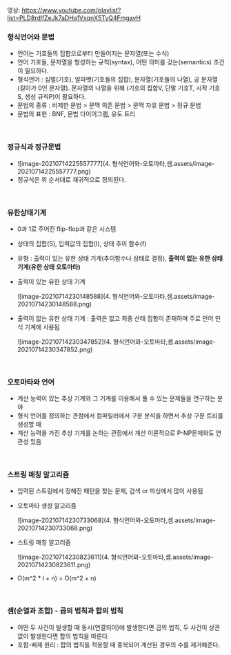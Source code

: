 영상: https://www.youtube.com/playlist?list=PLD8rdlfZeJk7aDHa1VxqnX5TyQ4FmgavH

### 형식언어와 문법
- 언어는 기호들의 집합으로부터 만들어지는 문자열(또는 수식)
- 언어 기호들, 문자열을 형성하는 규칙(syntax), 어떤 의미를 갖는(semantics) 조건이 필요하다. 
- 형식언어 : 심벌(기호), 알파벳(기호들의 집합), 문자열(기호들의 나열), 공 문자열(길이가 0인 문자열). 문자열의 나열을 위해 (기호의 집합V, 단말 기호T, 시작 기호S, 생성 규칙P)이 필요하다.
- 문법의 종류 : 비제한 문법 > 문맥 의존 문법 > 문맥 자유 문법 > 정규 문법
- 문법의 표현 : BNF, 문법 다이어그램, 유도 트리

<br>

### 정규식과 정규문법
- ![image-20210714225557777](4. 형식언어와-오토마타,셈.assets/image-20210714225557777.png)
- 정규식은 위 순서대로 재귀적으로 정의된다. 

<br>

### 유한상태기계
- 0과 1로 주어진 flip-flop과 같은 시스템

- 상태의 집합(S), 입력값의 집합(I), 상태 추이 함수(f)

- 유형 : 출력이 있는 유한 상태 기계(추이함수나 상태로 결정), **출력이 없는 유한 상태 기계(유한 상태 오토마타)**

- 출력이 있는 유한 상태 기계

  ![image-20210714230148588](4. 형식언어와-오토마타,셈.assets/image-20210714230148588.png)

- 출력이 없는 유한 상태 기계 : 출력은 없고 최종 산태 집합이 존재하며 주로 언어 인식 기계에 사용됨

  ![image-20210714230347852](4. 형식언어와-오토마타,셈.assets/image-20210714230347852.png)

<br>

### 오토마타와 언어

- 계산 능력이 있는 추상 기계와 그 기계를 이용해서 풀 수 있는 문제들을 연구하는 분야  
- 형식 언어를 정의하는 관점에서 컴파일러에서 구분 분석을 하면서 추상 구문 트리를 생성할 때  
- 계산 능력을 가진 추상 기계를 논하는 관점에서 계산 이론적으로 P-NP문제와도 연관성 있음

<br>

### 스트링 매칭 알고리즘
- 입력된 스트링에서 정해진 패턴을 찾는 문제, 검색 or 파싱에서 많이 사용됨

- 오토마타 생성 알고리즘

  ![image-20210714230733068](4. 형식언어와-오토마타,셈.assets/image-20210714230733068.png)

- 스트링 매칭 알고리즘

  ![image-20210714230823611](4. 형식언어와-오토마타,셈.assets/image-20210714230823611.png)

- O(m^2 * l + n) = O(m^2 + n)

<br>

### 셈(순열과 조합) - 곱의 법칙과 합의 법칙
- 어떤 두 사건이 발생할 때 동시(연결되어)에 발생한다면 곱의 법칙, 두 사건이 상관 없이 발생한다면 합의 법칙을 따른다. 
- 포함-배제 원리 : 합의 법칙을 적용할 때 중복되어 계산된 경우의 수를 제거해준다. 





